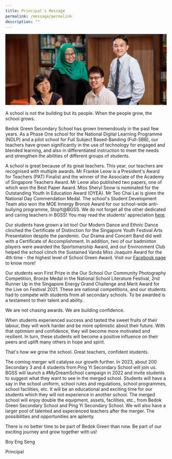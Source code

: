 ```yaml
---
title: Principal's Message
permalink: /message/permalink
description: ""
---
```


![](/images/Our-People.jpg)

A school is not the building but its people. When the people grow, the school grows.

Bedok Green Secondary School has grown tremendously in the past few years. As a Phase One school for the National Digital Learning Programme (NDLP) and a pilot school for Full Subject Based-Banding (Full-SBB), our teachers have grown significantly in the use of technology for engaged and blended learning, and also in differentiated instruction to meet the needs and strengthen the abilities of different groups of students.

A school is great because of its great teachers. This year, our teachers are recognised with multiple awards. Mr Frankie Leow is a President's Award for Teachers (PAT) Finalist and the winner of the Associate of the Academy of Singapore Teachers Award. Mr Leow also published two papers, one of which won the Best Paper Award. Miss Sheryl Seow is nominated for the Outstanding Youth In Education Award (OYEA). Mr Teo Chai Lai is given the National Day Commendation Medal. The school's Student Development Team also won the MOE Innergy Bronze Award for our school-wide anti-bullying programme, Stop!t@BGSS. We do not forget all the other dedicated and caring teachers in BGSS! You may read the students' appreciation [here](https://docs.google.com/presentation/d/1HIJ7Uo57UwcgveU7MxGZdZDzylHrQkgjeQu5DW6l4vk/edit#slide=id.ged38e38cf6_0_0).

Our students have grown a lot too! Our Modern Dance and Ethnic Dance clinched the Certificate of Distinction for the Singapore Youth Festival Arts Presentation despite the pandemic. Our Drama and Concert Band did well with a Certificate of Accomplishment. In addition, two of our badminton players were awarded the Sportsmanship Award, and our Environment Club helped the school clinch the Sustained Vanda Miss Joaquim Award for the 4th time - the highest level of School Green Award. Visit our [Facebook page](https://www.facebook.com/BGSS-Buzz-169809583046396)  to know more!

Our students won First Prize in the Our School Our Community Photography Competition, Bronze Medal in the National School Literature Festival, 2nd Runner Up in the Singapore Energy Grand Challenge and Merit Award for the Live on Festival 2021. These are national competitions, and our students had to compete with students from all secondary schools. To be awarded is a testament to their talent and ability.

We are not chasing awards. We are building confidence.

When students experienced success and tasted the sweet fruits of their labour, they will work harder and be more optimistic about their future. With that optimism and confidence, they will become more motivated and resilient. In turn, these students will become a positive influence on their peers and uplift many others in hope and spirit.

That's how we grow the school. Great teachers, confident students.

The coming merger will catalyse our growth further. In 2023, about 200 Secondary 3 and 4 students from Ping Yi Secondary School will join us. BGSS will launch a #MyDreamSchool campaign in 2022 and invite students to suggest what they want to see in the merged school. Students will have a say in the school uniform, school rules and regulations, school programmes, school facilities, etc. It will be an educational and exciting time for our students which they will not experience in another school. The merged school will enjoy double the equipment, assets, facilities, etc., from Bedok Green Secondary School and Ping Yi Secondary School. We will also have a larger pool of talented and experienced teachers after the merger. The possibilities and opportunities are aplenty.

There is no better time to be part of Bedok Green than now. Be part of our exciting journey and grow together with us!

Boy Eng Seng

Principal